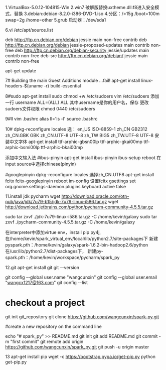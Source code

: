 1.VirtualBox-5.0.12-104815-Win
2.win7 破解版替换uxtheme.dll:f8进入安全模式，替换
3.debian:debian-8.2.0-i386-DVD-1.iso
4.分区：/=15g /boot=100m swap=2g /home=other
5.grub 启动器：/dev/sda1

6.vi /etc/apt/source.list

deb http://ftp.cn.debian.org/debian jessie main non-free contrib 
deb http://ftp.cn.debian.org/debian jessie-proposed-updates main contrib non-free 
deb http://ftp.cn.debian.org/debian-security jessie/updates main contrib non-free
deb-src http://ftp.cn.debian.org/debian/ jessie main contrib non-free

apt-get update

7#
Building the main Guest Additions module ...fail!
apt-get install linux-headers-$(uname -r) build-essential

8#sudo
apt-get install sudo
chmod +w /etc/sudoers
 vim /etc/sudoers
 添加一行   username     ALL=(ALL) ALL
 其中username是你的用户名，保存
 更改sudoers文件权限  chmod 0440 /etc/sudoers

9#ll
vim .bashrc
alias ll='ls -l'
source .bashrc

10#
dpkg-reconfigure locales
选：
en_US ISO-8859-1 
zh_CN GB2312 
zh_CN.GBK GBK 
zh_CN.UTF-8 UTF-8 
zh_TW BIG5 
zh_TW.UTF-8 UTF-8
安装中文字体
apt-get install ttf-arphic-gbsn00lp ttf-arphic-gkai00mp ttf-arphic-bsmi00lp ttf-arphic-bkai00mp


添加中文输入法
#ibus-pinyin
apt-get install ibus-pinyin
ibus-setup
reboot
在input source中选择chinese(pinyin)

#googlepinyin
dpkg-reconfigure locales   选择zh_CN.UTF8
apt-get install fcitx fcitx-googlepinyin
reboot
im-config 设置fcitx
gsettings set org.gnome.settings-daemon.plugins.keyboard active false


11.install jdk pycharm
wget http://download.oracle.com/otn-pub/java/jdk/7u79-b15/jdk-7u79-linux-i586.tar.gz
wget http://download.jetbrains.com/python/pycharm-community-4.5.5.tar.gz


sudo tar zxvf ./jdk-7u79-linux-i586.tar.gz  -C /home/kevin/galaxy
sudo tar zxvf ./pycharm-community-4.5.5.tar.gz  -C /home/kevin/galaxy

在interpreter中添加virtue env，install pip py4j,
在/home/kevin/spark_virtual_env/local/lib/python2.7/site-packages下
新建pyspark.pth：/home/kevin/galaxy/spark-1.6.2-bin-hadoop2.6/python
在/usr/lib/python2.7/dist-packages下，
新建py-spark.pth：/home/kevin/workspace/pycharm/spark_py


12.git 
apt-get install git
git --version

git config --global user.name "wangcunxin"
git config --global user.email "wangcx1217@163.com"
git config --list

# checkout a project
git init git_repository
git clone https://github.com/wangcunxin/spark-py.git


#create a new repository on the command line

echo "# spark_py" >> README.md
git init
git add README.md
git commit -m "first commit"
git remote add origin https://github.com/wangcunxin/spark_py.git
git push -u origin master


13 apt-get install pip
 wget -c https://bootstrap.pypa.io/get-pip.py
 python get-pip.py 


